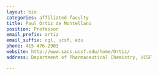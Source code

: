 ```yaml
---
layout: bio
categories: affiliated-faculty
title: Paul Ortiz de Montellano
position: Professor
email_prefix: ortiz
email_suffix: cgl, ucsf, edu 
phone: 415 476-2903
website: http://www.sacs.ucsf.edu/home/Ortiz/
address: Department of Pharmaceutical Chemistry, UCSF

---
```


